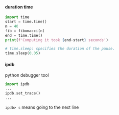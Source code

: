 #### duration time
```python
import time
start = time.time()
n = 40
fib = fibonacci(n)
end = time.time()
print(f'Computing it took {end-start} seconds')

# time.sleep: specifies the duration of the pause.
time.sleep(0.05)
```

#### ipdb
python debugger tool
```python
import ipdb
...
ipdb.set_trace()
...
```
`ipdb> s` means going to the next line